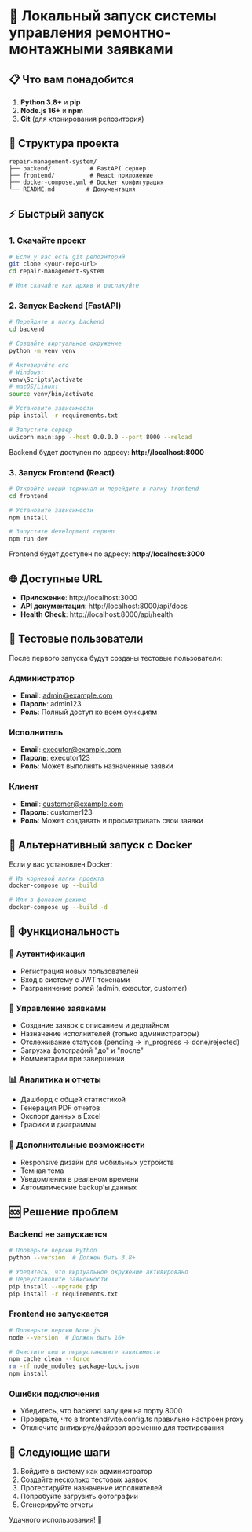 # 🚀 Локальный запуск системы управления ремонтно-монтажными заявками

## 📋 Что вам понадобится

1. **Python 3.8+** и **pip**
2. **Node.js 16+** и **npm**
3. **Git** (для клонирования репозитория)

## 📁 Структура проекта

```
repair-management-system/
├── backend/           # FastAPI сервер
├── frontend/          # React приложение
├── docker-compose.yml # Docker конфигурация
└── README.md         # Документация
```

## ⚡ Быстрый запуск

### 1. Скачайте проект

```bash
# Если у вас есть git репозиторий
git clone <your-repo-url>
cd repair-management-system

# Или скачайте как архив и распакуйте
```

### 2. Запуск Backend (FastAPI)

```bash
# Перейдите в папку backend
cd backend

# Создайте виртуальное окружение
python -m venv venv

# Активируйте его
# Windows:
venv\Scripts\activate
# macOS/Linux:
source venv/bin/activate

# Установите зависимости
pip install -r requirements.txt

# Запустите сервер
uvicorn main:app --host 0.0.0.0 --port 8000 --reload
```

Backend будет доступен по адресу: **http://localhost:8000**

### 3. Запуск Frontend (React)

```bash
# Откройте новый терминал и перейдите в папку frontend
cd frontend

# Установите зависимости
npm install

# Запустите development сервер
npm run dev
```

Frontend будет доступен по адресу: **http://localhost:3000**

## 🌐 Доступные URL

- **Приложение**: http://localhost:3000
- **API документация**: http://localhost:8000/api/docs
- **Health Check**: http://localhost:8000/api/health

## 👥 Тестовые пользователи

После первого запуска будут созданы тестовые пользователи:

### Администратор
- **Email**: admin@example.com
- **Пароль**: admin123
- **Роль**: Полный доступ ко всем функциям

### Исполнитель
- **Email**: executor@example.com
- **Пароль**: executor123
- **Роль**: Может выполнять назначенные заявки

### Клиент
- **Email**: customer@example.com
- **Пароль**: customer123
- **Роль**: Может создавать и просматривать свои заявки

## 🔧 Альтернативный запуск с Docker

Если у вас установлен Docker:

```bash
# Из корневой папки проекта
docker-compose up --build

# Или в фоновом режиме
docker-compose up --build -d
```

## 📱 Функциональность

### 🔐 Аутентификация
- Регистрация новых пользователей
- Вход в систему с JWT токенами
- Разграничение ролей (admin, executor, customer)

### 📝 Управление заявками
- Создание заявок с описанием и дедлайном
- Назначение исполнителей (только администраторы)
- Отслеживание статусов (pending → in_progress → done/rejected)
- Загрузка фотографий "до" и "после"
- Комментарии при завершении

### 📊 Аналитика и отчеты
- Дашборд с общей статистикой
- Генерация PDF отчетов
- Экспорт данных в Excel
- Графики и диаграммы

### 🔧 Дополнительные возможности
- Responsive дизайн для мобильных устройств
- Темная тема
- Уведомления в реальном времени
- Автоматические backup'ы данных

## 🆘 Решение проблем

### Backend не запускается
```bash
# Проверьте версию Python
python --version  # Должен быть 3.8+

# Убедитесь, что виртуальное окружение активировано
# Переустановите зависимости
pip install --upgrade pip
pip install -r requirements.txt
```

### Frontend не запускается
```bash
# Проверьте версию Node.js
node --version  # Должен быть 16+

# Очистите кеш и переустановите зависимости
npm cache clean --force
rm -rf node_modules package-lock.json
npm install
```

### Ошибки подключения
- Убедитесь, что backend запущен на порту 8000
- Проверьте, что в frontend/vite.config.ts правильно настроен proxy
- Отключите антивирус/файрвол временно для тестирования

## 🎯 Следующие шаги

1. Войдите в систему как администратор
2. Создайте несколько тестовых заявок
3. Протестируйте назначение исполнителей
4. Попробуйте загрузить фотографии
5. Сгенерируйте отчеты

Удачного использования! 🎉